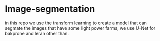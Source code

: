 # Image-segmentation
in this repo we use the transform learning to create a model that can segmate the images that have some light power farms, 
we use U-Net for bakprone and leran other than.
